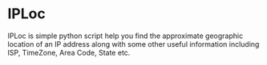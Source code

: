 # IPLoc
IPLoc is simple python script help you find the approximate geographic location of an IP address along with some other useful information including ISP, TimeZone, Area Code, State etc.


